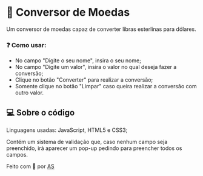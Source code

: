 # 💱 Conversor de Moedas 
Um conversor de moedas capaz de converter libras esterlinas para dólares.

### ❓ Como usar:
- No campo "Digite o seu nome", insira o seu nome; 
- No campo "Digite um valor", insira o valor no qual deseja fazer a conversão;
- Clique no botão "Converter" para realizar a conversão;
- Somente clique no botão "Limpar" caso queira realizar a conversão com outro valor.

## 💻 Sobre o código
Linguagens usadas: JavaScript, HTML5 e CSS3;

Contém um sistema de validação que, caso nenhum campo seja preenchido, irá aparecer um pop-up pedindo para preencher todos os campos.

Feito com 💜 por [AS](https://www.linkedin.com/in/amandaa-souza/)
